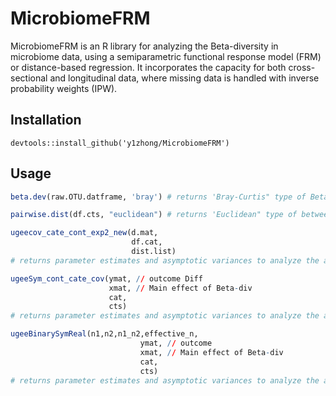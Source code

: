 # MicrobiomeFRM
MicrobiomeFRM is an R library for analyzing the Beta-diversity in microbiome data, using a semiparametric functional response model (FRM) or distance-based regression. It incorporates the capacity for both cross-sectional and longitudinal data, where missing data is handled with inverse probability weights (IPW).

## Installation
```{r}
devtools::install_github('y1zhong/MicrobiomeFRM')
```
## Usage

```R
beta.dev(raw.OTU.datframe, 'bray') # returns 'Bray-Curtis" type of Beta-diversity with raw OTU counts 'raw.OTU.datframe'.

pairwise.dist(df.cts, "euclidean") # returns 'Euclidean" type of between-subject difference with continuous type of variable in 'df.cts'.

ugeecov_cate_cont_exp2_new(d.mat, 
                           df.cat,
                           dist.list) 
# returns parameter estimates and asymptotic variances to analyze the association between the Beta-diversity 'd.mat' and categorical explanatory variables 'df.cat', as well as a list of between-subject attributes for continuous explanatory variables 'dist.list'.

ugeeSym_cont_cate_cov(ymat, // outcome Diff
                      xmat, // Main effect of Beta-div
                      cat,
                      cts)
# returns parameter estimates and asymptotic variances to analyze the association between the a continuous or count between-subject attribute 'ymat' with Beta-diversity 'xmat' and categorical explanatory variables 'cat', as well as a list of between-subject attributes for continuous explanatory variables 'cts'.

ugeeBinarySymReal(n1,n2,n1_n2,effective_n,
                             ymat, // outcome 
                             xmat, // Main effect of Beta-div
                             cat,
                             cts)
# returns parameter estimates and asymptotic variances to analyze the association between the a binary between-subject attribute 'ymat' with Beta-diversity 'xmat' and categorical explanatory variables 'cat', as well as a list of between-subject attributes for continuous explanatory variables 'cts'.

```
